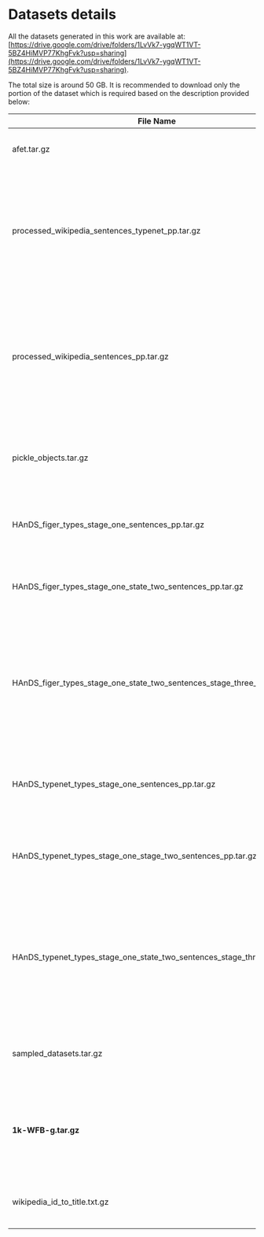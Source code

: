 # Datasets details

All the datasets generated in this work are available at: [https://drive.google.com/drive/folders/1LvVk7-ygqWT1VT-5BZ4HiMVP77KhgFvk?usp=sharing](https://drive.google.com/drive/folders/1LvVk7-ygqWT1VT-5BZ4HiMVP77KhgFvk?usp=sharing).

The total size is around 50 GB. It is recommended to download only the portion of the dataset which is required based on the description provided below:


| File Name | Description |
|-----------|-------------|
| afet.tar.gz | The FIGER dataset shared by the AFET paper. |
| processed_wikipedia_sentences_typenet_pp.tar.gz | 2016 English Wikipedia dump sentence tokenized. It contains all the original hyperlinks whose link type is present in TypeNET. | 
| processed_wikipedia_sentences_pp.tar.gz | 2016 English Wikipedia dump sentence tokenized. It contains all the original hyperlinks whose link type is present in FIGER hierarchy. |
| pickle_objects.tar.gz | Preprocessed Freebase with Wikipedia link to Freebase type dictionary. |
| HAnDS_figer_types_stage_one_sentences_pp.tar.gz | The output of stage I of HAnDS framework using FIGER hierarchy. |
| HAnDS_figer_types_stage_one_state_two_sentences_pp.tar.gz | The output of stage I+II of HAnDS framework using FIGER hierarchy. |
| HAnDS_figer_types_stage_one_state_two_sentences_stage_three_pp.tar.gz | The corpus generated after the stage I+II+III of the HAnDS framework using the FIGER hierarchy, which is referred to as **Wiki-FbF** in the paper. |
| HAnDS_typenet_types_stage_one_sentences_pp.tar.gz | The output of stage I of HAnDS framework using TypeNet hierarchy. |
| HAnDS_typenet_types_stage_one_stage_two_sentences_pp.tar.gz | The output of stage I+II of HAnDS framework using TypeNet hierarchy. |
| HAnDS_typenet_types_stage_one_state_two_sentences_stage_three_pp.tar.gz | The corpus generated after the stage I+II+III of the HAnDS framework using the TypeNET hierarchy, which is referred to as **Wiki-FbT** in the paper. |
| sampled_datasets.tar.gz | Different samples of training datasets used in the paper. | 
| **1k-WFB-g.tar.gz** | Manually annotated Fine-grained Entity Recognition corpus with 117 entity types annotated. | 
| wikipedia_id_to_title.txt.gz | A mapping of Wikipedia curid to Wikipedia page title |
